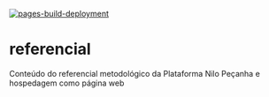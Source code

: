 [![pages-build-deployment](https://github.com/Rede-DSBR/referencial/actions/workflows/pages/pages-build-deployment/badge.svg)](https://github.com/Rede-DSBR/referencial/actions/workflows/pages/pages-build-deployment)

# referencial

Conteúdo do referencial metodológico da Plataforma Nilo Peçanha e hospedagem como página web

